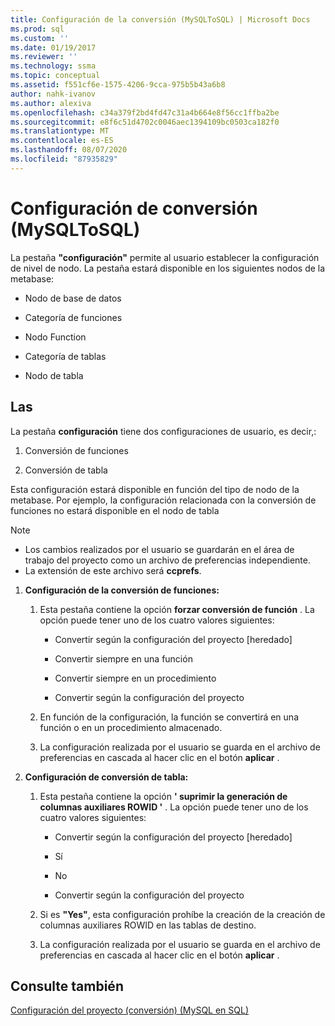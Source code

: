 ```yaml
---
title: Configuración de la conversión (MySQLToSQL) | Microsoft Docs
ms.prod: sql
ms.custom: ''
ms.date: 01/19/2017
ms.reviewer: ''
ms.technology: ssma
ms.topic: conceptual
ms.assetid: f551cf6e-1575-4206-9cca-975b5b43a6b8
author: nahk-ivanov
ms.author: alexiva
ms.openlocfilehash: c34a379f2bd4fd47c31a4b664e8f56cc1ffba2be
ms.sourcegitcommit: e8f6c51d4702c0046aec1394109bc0503ca182f0
ms.translationtype: MT
ms.contentlocale: es-ES
ms.lasthandoff: 08/07/2020
ms.locfileid: "87935829"
---
```

# <a name="conversion-settings-mysqltosql"></a>Configuración de conversión (MySQLToSQL)
La pestaña **"configuración"** permite al usuario establecer la configuración de nivel de nodo. La pestaña estará disponible en los siguientes nodos de la metabase:  
  
-   Nodo de base de datos  
  
-   Categoría de funciones  
  
-   Nodo Function  
  
-   Categoría de tablas  
  
-   Nodo de tabla  
  
## <a name="specifications"></a>Las  
La pestaña **configuración** tiene dos configuraciones de usuario, es decir,:  
  
1.  Conversión de funciones  
  
2.  Conversión de tabla  
  
Esta configuración estará disponible en función del tipo de nodo de la metabase. Por ejemplo, la configuración relacionada con la conversión de funciones no estará disponible en el nodo de tabla  
  
> [!NOTE]  
> -   Los cambios realizados por el usuario se guardarán en el área de trabajo del proyecto como un archivo de preferencias independiente.  
> -   La extensión de este archivo será **ccprefs**.  
  
1.  **Configuración de la conversión de funciones:**  
  
    1.  Esta pestaña contiene la opción **forzar conversión de función** . La opción puede tener uno de los cuatro valores siguientes:  
  
        -   Convertir según la configuración del proyecto [heredado]  
  
        -   Convertir siempre en una función  
  
        -   Convertir siempre en un procedimiento  
  
        -   Convertir según la configuración del proyecto  
  
    2.  En función de la configuración, la función se convertirá en una función o en un procedimiento almacenado.  
  
    3.  La configuración realizada por el usuario se guarda en el archivo de preferencias en cascada al hacer clic en el botón **aplicar** .  
  
2.  **Configuración de conversión de tabla:**  
  
    1.  Esta pestaña contiene la opción **' suprimir la generación de columnas auxiliares ROWID '** . La opción puede tener uno de los cuatro valores siguientes:  
  
        -   Convertir según la configuración del proyecto [heredado]  
  
        -   Sí  
  
        -   No  
  
        -   Convertir según la configuración del proyecto  
  
    2.  Si es **"Yes"**, esta configuración prohíbe la creación de la creación de columnas auxiliares ROWID en las tablas de destino.  
  
    3.  La configuración realizada por el usuario se guarda en el archivo de preferencias en cascada al hacer clic en el botón **aplicar** .  
  
## <a name="see-also"></a>Consulte también  
[Configuración del proyecto (conversión) (MySQL en SQL)](https://msdn.microsoft.com/7ad5fe44-6445-4ba8-a457-5af792631f11)  
  
